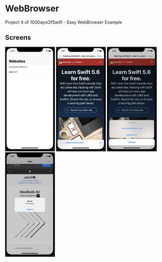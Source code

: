 # WebBrowser
Project 4 of 100DaysOfSwift - Easy WebBrowser Example

<h2 id="Screens">Screens</h2>

<p>
  <img height= "340"  src="https://github.com/deryacayiroglu/WebBrowser/blob/main/Screens/Screen1.png" />
  <img height= "340"  src="https://github.com/deryacayiroglu/WebBrowser/blob/main/Screens/Screen2.png" />
  <img height= "340"  src="https://github.com/deryacayiroglu/WebBrowser/blob/main/Screens/Screen3.png" />
  <img height= "340"  src="https://github.com/deryacayiroglu/WebBrowser/blob/main/Screens/Screen4.png" />
</p>

